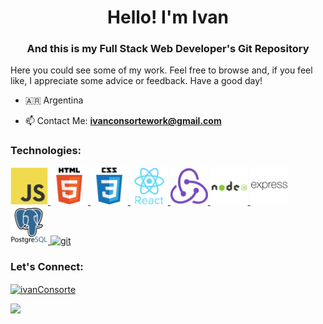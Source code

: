 <h1 align="center">Hello! I'm Ivan</h1>
<h3 align="center">And this is my Full Stack Web Developer's Git Repository</h3>
<p>Here you could see some of my work. Feel free to browse and, if you feel like, I appreciate some advice or feedback. Have a good day!</p>

- 🇦🇷 Argentina

- 📫 Contact Me: **ivanconsortework@gmail.com**

<h3 align="left">Technologies:</h3>
<p align="left"> <a href="https://developer.mozilla.org/en-US/docs/Web/JavaScript" target="_blank"> <img src="https://raw.githubusercontent.com/devicons/devicon/master/icons/javascript/javascript-original.svg" alt="javascript" width="60" height="60"/> </a> <a href="https://www.w3.org/html/" target="_blank"> <img src="https://raw.githubusercontent.com/devicons/devicon/master/icons/html5/html5-original-wordmark.svg" alt="html5" width="60" height="60"/> </a> <a href="https://www.w3schools.com/css/" target="_blank"> <img src="https://raw.githubusercontent.com/devicons/devicon/master/icons/css3/css3-original-wordmark.svg" alt="css3" width="60" height="60"/> </a> <a href="https://reactjs.org/" target="_blank"> <img src="https://raw.githubusercontent.com/devicons/devicon/master/icons/react/react-original-wordmark.svg" alt="react" width="60" height="60"/> </a> </a> <a href="https://redux.js.org" target="_blank"> <img src="https://raw.githubusercontent.com/devicons/devicon/master/icons/redux/redux-original.svg" alt="redux" width="60" height="60"/> </a> <a href="https://nodejs.org" target="_blank"> <img src="https://raw.githubusercontent.com/devicons/devicon/master/icons/nodejs/nodejs-original-wordmark.svg" alt="nodejs" width="60" height="60"/> </a> <a href="https://expressjs.com" target="_blank"> <img src="https://raw.githubusercontent.com/devicons/devicon/master/icons/express/express-original-wordmark.svg" alt="express" width="60" height="60"/> </a> <a href="https://www.postgresql.org" target="_blank"> <img src="https://raw.githubusercontent.com/devicons/devicon/master/icons/postgresql/postgresql-original-wordmark.svg" alt="postgresql" width="60" height="60"/> <a href="https://git-scm.com/" target="_blank"> <img src="https://www.vectorlogo.zone/logos/git-scm/git-scm-icon.svg" alt="git" width="60" height="60"/> </a> </p>

<h3 align="left">Let's Connect:</h3>
<p align="left">
<a href="https://www.linkedin.com/in/ivanconsorte23/" target="blank"><img align="center" src="https://cdn.jsdelivr.net/npm/simple-icons@3.0.1/icons/linkedin.svg" alt="ivanConsorte" height="40" width="50" /></a>
</p>

<a href="https://github.com/IvanConsorteWork">
  <img height="140em" src="https://github-readme-stats-eight-theta.vercel.app/api/top-langs/?username=pablocana&theme=radical&layout=compact" />
</a>
